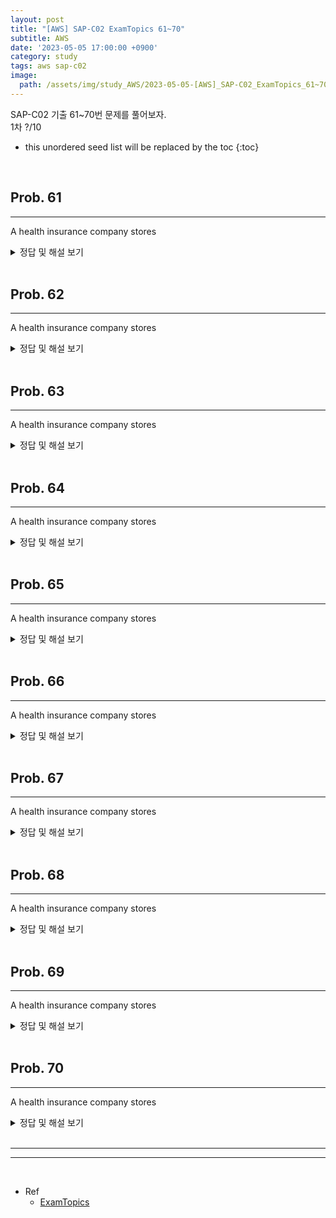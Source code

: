 ```yaml
---
layout: post
title: "[AWS] SAP-C02 ExamTopics 61~70"
subtitle: AWS
date: '2023-05-05 17:00:00 +0900'
category: study
tags: aws sap-c02
image:
  path: /assets/img/study_AWS/2023-05-05-[AWS]_SAP-C02_ExamTopics_61~70/logo.png
---
```


SAP-C02 기출 61~70번 문제를 풀어보자.<br>
1차 ?/10<br>

<!--more-->

* this unordered seed list will be replaced by the toc
{:toc}

<br>


## Prob. 61 
---

A health insurance company stores 

<details>
<summary>정답 및 해설 보기</summary>
<div markdown="1">
<br>
Answer : 

1차 시도 : <br>

해설 : 

내 생각엔 

</div>
</details>

<br>

## Prob. 62
---

A health insurance company stores 

<details>
<summary>정답 및 해설 보기</summary>
<div markdown="1">
<br>
Answer : 

1차 시도 : <br>

해설 : 

내 생각엔 

</div>
</details>

<br>

## Prob. 63
---

A health insurance company stores 

<details>
<summary>정답 및 해설 보기</summary>
<div markdown="1">
<br>
Answer : 

1차 시도 : <br>

해설 : 

내 생각엔 

</div>
</details>

<br>

## Prob. 64
---

A health insurance company stores 

<details>
<summary>정답 및 해설 보기</summary>
<div markdown="1">
<br>
Answer : 

1차 시도 : <br>

해설 : 

내 생각엔 

</div>
</details>

<br>

## Prob. 65
---

A health insurance company stores 

<details>
<summary>정답 및 해설 보기</summary>
<div markdown="1">
<br>
Answer : 

1차 시도 : <br>

해설 : 

내 생각엔 

</div>
</details>

<br>

## Prob. 66
---

A health insurance company stores 

<details>
<summary>정답 및 해설 보기</summary>
<div markdown="1">
<br>
Answer : 

1차 시도 : <br>

해설 : 

내 생각엔 

</div>
</details>

<br>

## Prob. 67
---

A health insurance company stores 

<details>
<summary>정답 및 해설 보기</summary>
<div markdown="1">
<br>
Answer : 

1차 시도 : <br>

해설 : 

내 생각엔 

</div>
</details>

<br>

## Prob. 68
---

A health insurance company stores 

<details>
<summary>정답 및 해설 보기</summary>
<div markdown="1">
<br>
Answer : 

1차 시도 : <br>

해설 : 

내 생각엔 

</div>
</details>

<br>

## Prob. 69
---

A health insurance company stores 

<details>
<summary>정답 및 해설 보기</summary>
<div markdown="1">
<br>
Answer : 

1차 시도 : <br>

해설 : 

내 생각엔 

</div>
</details>

<br>

## Prob. 70
---

A health insurance company stores 

<details>
<summary>정답 및 해설 보기</summary>
<div markdown="1">
<br>
Answer : 

1차 시도 : <br>

해설 : 

내 생각엔 

</div>
</details>

<br>
<hr/>
<hr/>
<br>

* Ref
  - [ExamTopics](https://www.examtopics.com/exams/amazon/aws-certified-solutions-architect-professional-sap-c02/view/13/)
